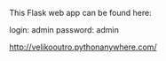 This Flask web app can be found here:

login: admin  password: admin

http://velikooutro.pythonanywhere.com/
